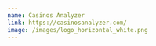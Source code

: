 ```yaml
---
name: Сasinos Analyzer
link: https://casinosanalyzer.com/
image: /images/logo_horizontal_white.png
---
```

